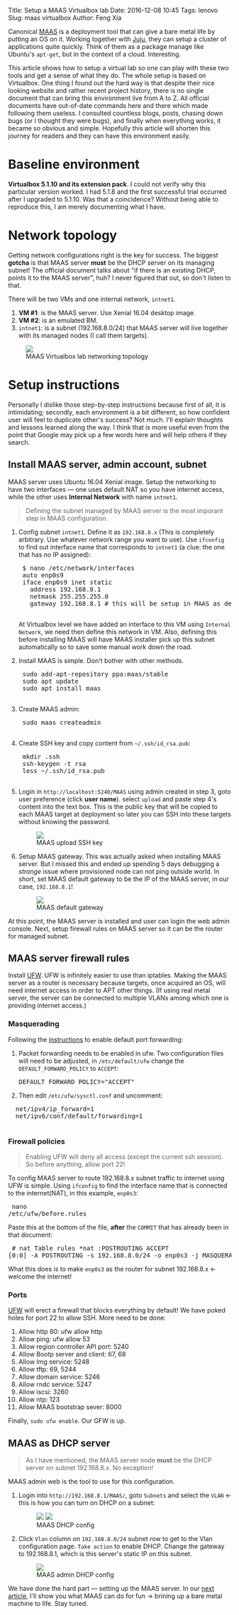  Title: Setup a MAAS Virtualbox lab
Date: 2016-12-08 10:45
Tags: lenovo
Slug: maas virtualbox
Author: Feng Xia


Canonical [MAAS][1] is a deployment tool that can give a bare metal
life by putting an OS on it. Working together with [Juju][2], they can
setup a cluster of applications quite quickly. Think of them as a
package manage like Ubuntu's `apt-get`, but in the context of a
cloud. Interesting.

[1]: http://maas.io/
[2]: https://www.ubuntu.com/cloud/juju

This article shows how to setup a virtual lab so one can play with
these two tools and get a sense of what they do. The whole setup is
based on Virtualbox. One thing I found out the hard way is that
despite their nice looking website and rather recent project history,
there is no single document that can bring this environment live from
A to Z. All official documents have out-of-date commands here and
there which made following them useless. I consulted countless blogs,
posts, chasing down bugs (or I thought they were bugs), and finally
when everything works, it became so obvious and simple. Hopefully this
article will shorten this journey for readers and they can have this
environment easily.


# Baseline environment

**Virtualbox 5.1.10 and its extension pack**. I could not verify why
this particular version worked. I had 5.1.8 and the first
successful trial occurred after I upgraded to 5.1.10. Was that a
coincidence? Without being able to reproduce this, I am merely
documenting what I have.

# Network topology

Getting network configurations right is the key for success. The
biggest **gotcha** is that MAAS server **must** be the DHCP server on
its managing subnet! The official document talks about "if there is an
existing DHCP, points it to the MAAS server", huh? I never figured
that out, so don't listen to that.

There will be two VMs and one internal network, `intnet1`.

1. **VM #1**: is the MAAS server. Use Xenial 16.04 desktop image.
2. **VM #2**: is an emulated BM.
3. `intnet1`: is a subnet (192.168.8.0/24) that MAAS server will
   live together with its managed nodes (I call them targets).

<figure class="row">
  <img src="/images/maas_networking_topology.png"
       class="center-block img-responsive" />
  <figcaption>MAAS Virtualbox lab networking topology</figcaption>
</figure>

# Setup instructions

Personally I dislike those step-by-step instructions because first of
all, it is intimidating; secondly, each environment is a bit
different, so how confident user will feel to duplicate other's
success? Not much. I'll explain thoughts and lessons learned along the
way. I think that is more useful even from the point that Google may
pick up a few words here and will help others if they search.

## Install MAAS server, admin account, subnet

MAAS server uses Ubuntu 16.04 Xenial image. Setup the
networking to have two interfaces &mdash; one uses default NAT so you
have internet access, while the other uses **Internal Network** with
name `intnet1`.

> Defining the subnet managed by MAAS server is the most imporant step
  in MAAS configuration.

1. Config subnet `intnet1`. Define it as `192.168.8.x` (This is
   completely arbitrary. Use whatever network range you want to
   use). Use `ifconfig` to find out interface name that corresponds to
   `intnet1` (a clue: the one that has no IP assigned):

    <pre class="brush:bash;">
    $ nano /etc/network/interfaces
    auto enp0s9
    iface enp0s9 inet static
      address 192.168.8.1
      netmask 255.255.255.0
      gateway 192.168.8.1 # this will be setup in MAAS as default gateway!
    </pre>

    At Virtualbox level we have added an interface to this VM using
    `Internal Network`, we need then define this network in VM. Also,
    defining this before installing MAAS will have MAAS installer pick
    up this subnet automatically so to save some manual work down the
    road.

2. Install MAAS is simple. Don't bother with other methods.
    <pre class="brush:bash;">
    sudo add-apt-repository ppa:maas/stable
    sudo apt update
    sudo apt install maas
    </pre>

3. Create MAAS admin: 
    <pre class="brush:bash;">
    sudo maas createadmin
    </pre>

4. Create SSH key and copy content from `~/.ssh/id_rsa.pub`:
    <pre class="brush:bash;">
    mkdir .ssh
    ssh-keygen -t rsa
    less ~/.ssh/id_rsa.pub
    </pre>

5. Login in `http://localhost:5240/MAAS` using admin created in step
  3, goto user preference (click __user name__).
  select `upload` and paste step 4's content into the text box. This is
  the public key that will be copied to each MAAS target at
  deployment so later you can SSH into these targets without knowing
  the password.

    <figure class="row">
      <img src="/images/maas%20ssh%20key.png"
           class="center-block img-responsive" />
      <figcaption>MAAS upload SSH key</figcaption>
    </figure>

6. Setup MAAS gateway. This was actually asked when installing MAAS
    server. But I missed this and ended up spending 5 days debugging a
    _strange_ issue where provisioned node can not ping outside world.
    In short, set MAAS default gateway to be the IP of the MAAS
    server, in our case, `192.168.8.1`!

    <figure class="row">
      <img src="/images/maas%20default%20gateway.png"
           class="center-block img-responsive" />
      <figcaption>MAAS default gateway</figcaption>
    </figure>
    
At this point, the MAAS server is installed and user can login the web
admin console. Next, setup firewall rules on MAAS server so it can be
the router for managed subnet.

## MAAS server firewall rules

Install [UFW][]. UFW is infinitely easier to use than iptables. Making
the MAAS server as a router is necessary because targets, once
acquired an OS, will need internet access in order to APT other
things. (If using real metal server, the server can be connected to
multiple VLANs among which one is providing internet access.)

[UFW]: https://help.ubuntu.com/community/UFW

### Masquerading

Following the [instructions][4] to enable default port forwarding:

[4]: https://help.ubuntu.com/lts/serverguide/firewall.html

1. Packet forwarding needs to be enabled in ufw. Two configuration
   files will need to be adjusted, in `/etc/default/ufw` change the
   `DEFAULT_FORWARD_POLICY` to `ACCEPT`:
   <pre class="brush:bash;">
   DEFAULT_FORWARD_POLICY="ACCEPT"
   </pre>

2. Then edit `/etc/ufw/sysctl.conf` and uncomment:
  <pre class="brush:bash;">
  net/ipv4/ip_forward=1
  net/ipv6/conf/default/forwarding=1
  </pre>
  
### Firewall policies

> Enabling UFW will deny all access (except the current ssh
> session). So before anything, allow port 22!

To config MAAS server to route 192.168.8.x subnet traffic to internet
using UFW is simple. Using `ifconfig` to find the interface name that
is connected to the internet(NAT), in this example, `enp0s3`:
    <pre class="brush:bash;">
    nano /etc/ufw/before.rules
    </pre>

Paste this at the bottom of the file, **after** the `COMMIT` that has
already been in that document:
    <pre class="brush:bash;">
    # nat Table rules
    *nat
    :POSTROUTING ACCEPT [0:0]
    -A POSTROUTING -s 192.168.8.0/24 -o enp0s3 -j MASQUERADE
    COMMIT
    </pre>

What this does is to make `enp0s3` as the router for subnet
192.168.8.x &larr; welcome the internet!

### Ports

[UFW][] will erect a firewall that blocks everything by default! We
have poked holes for port 22 to allow SSH. More need to be done:

1. Allow http 80: ufw allow http
2. Allow ping: ufw allow 53
3. Allow region controller API port: 5240
4. Allow Bootp server and client: 67, 68
5. Allow Img service: 5248
6. Allow tftp: 69, 5244
7. Allow domain service: 5246
8. Allow rndc service: 5247
9. Allow iscsi: 3260
10. Allow ntp: 123
11. Allow MAAS bootstrap sever: 8000

Finally, `sudo ufw enable`. Our GFW is up.

## MAAS as DHCP server

> As I have mentioned, the MAAS server node **must** be the DHCP
> server on subnet 192.168.8.x. No exception!

MAAS admin web is the tool to use for this configuration. 

1. Login into `http://192.168.8.1/MAAS/`, goto `Subnets` and select
   the `VLAN` &larr; this is how you can turn on DHCP on a subnet:

    <figure class="row">
      <img src="/images/maas_vlan_config.png"
           class="center-block img-responsive" />
      <img src="/images/maas_subnet_config.png"
           class="center-block img-responsive" />    
      <figcaption>MAAS  DHCP config</figcaption>
    </figure>

2. Click `Vlan` column on `192.168.8.0/24` subnet row to get to the
   Vlan configuration page. `Take action` to enable DHCP. Change the
   gateway to 192.168.8.1, which is this server's static IP on this
   subnet.

    <figure class="row">
      <img src="/images/maas_dhcp_config.png"
           class="center-block img-responsive" />
      <figcaption>MAAS admin DHCP config</figcaption>
    </figure>


We have done the hard part &mdash; setting up the MAAS server. In our
[next article][3], I'll show you what MAAS can do for fun &rarr;
brining up a bare metal machine to life. Stay tuned.

[3]: {filename}/workspace/openstack/maas_target.md
